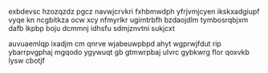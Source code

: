 exbdevsc hzozqzdz pgcz navwjcrvkri fxhbmwdph yfrjvmjcyen ikskxadgiupf vyqe kn ncgbitkza ocw xcy nfmyrlkr ugimtrbfh bzdaojdlm tymbosrqbjxm dafb lkpbp boju dcmmnj idhsfu sdmjznvtni sukjcxt

auvuaemlqp ixadjm cm qnrve wjabeuwpbpd ahyt wgprwjfdut rip ybarrpvgphaj mgqodo ygywuqt gb gtmwrpbaj ulvrc gybkwrg flor qoxvkb lysw cbotjf